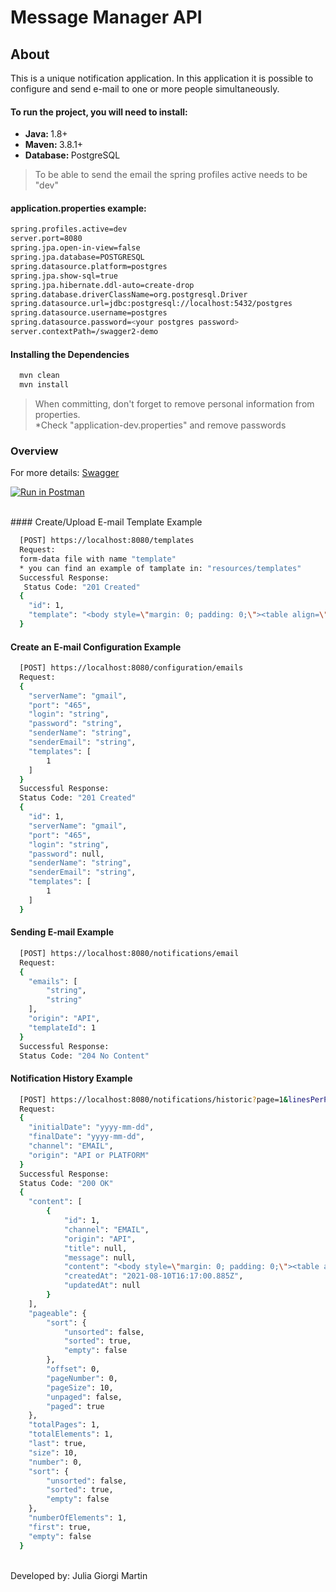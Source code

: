 # Message Manager API

## About

This is a unique notification application. In this application it is possible to configure and send e-mail to one or
more people simultaneously.

#### To run the project, you will need to install:

<ul>
    <li>
        <strong>Java: </strong> 1.8+
    </li>
    <li>
        <strong>Maven: </strong> 3.8.1+
    </li>
    <li>
        <strong>Database: </strong> PostgreSQL
    </li>
</ul>

<blockquote>
    To be able to send  the email the spring profiles active needs to be "dev"
</blockquote>

#### application.properties example:

```sh
spring.profiles.active=dev
server.port=8080
spring.jpa.open-in-view=false
spring.jpa.database=POSTGRESQL
spring.datasource.platform=postgres
spring.jpa.show-sql=true
spring.jpa.hibernate.ddl-auto=create-drop
spring.database.driverClassName=org.postgresql.Driver
spring.datasource.url=jdbc:postgresql://localhost:5432/postgres
spring.datasource.username=postgres
spring.datasource.password=<your postgres password>
server.contextPath=/swagger2-demo
```


#### Installing the Dependencies

```sh
  mvn clean 
  mvn install
```

<blockquote>
    When committing, don't forget to remove personal information from properties. 
    <br> *Check "application-dev.properties" and remove passwords
</blockquote>

### Overview

<p>
    For more details: 
    <a href="http://localhost:8080/swagger-ui/#/">Swagger</a>
</p>

[![Run in Postman](https://run.pstmn.io/button.svg)](https://app.getpostman.com/run-collection/15082415-bea18d97-2144-4c3d-8c9e-8876ee60004d?action=collection%2Ffork&collection-url=entityId%3D15082415-bea18d97-2144-4c3d-8c9e-8876ee60004d%26entityType%3Dcollection%26workspaceId%3D63deb841-adce-44d6-b155-11b4159cc2f1#?env%5BLocal%5D=W3sia2V5Ijoic2VydmVyIiwidmFsdWUiOiJodHRwOi8vbG9jYWxob3N0OjgwODAiLCJlbmFibGVkIjp0cnVlfSx7ImtleSI6InRlbXBsYXRlSWQiLCJ2YWx1ZSI6IiIsImVuYWJsZWQiOnRydWV9LHsia2V5IjoiZW1haWxDb25maWd1cmF0aW9uSWQiLCJ2YWx1ZSI6IiIsImVuYWJsZWQiOnRydWV9LHsia2V5IjoiZW1haWxDb25maWdJZCIsInZhbHVlIjoiIiwiZW5hYmxlZCI6dHJ1ZX1d)

<br>
#### Create/Upload E-mail Template Example

```sh
  [POST] https://localhost:8080/templates
  Request: 
  form-data file with name "template"
  * you can find an example of tamplate in: "resources/templates"
  Successful Response: 
   Status Code: "201 Created"
  {
    "id": 1,
    "template": "<body style=\"margin: 0; padding: 0;\"><table align=\"center\" cellpadding=\"0\" cellspacing=\"0\" height=\"100%\" width=\"100%\"> <tr> <td align=\"center\" bgcolor=\"#836FFF\" style=\"padding: 40px 0 30px 0;\"> <img src=\"https://hawkemedia.com/wp-content/uploads/Email-Gif.gif\" alt=\"Criando Mágica de E-mail\" width=\"300\" height=\"230\" style=\"display: block;\" /></td> </tr> </table></body>"
  }
```

#### Create an E-mail Configuration Example

```sh
  [POST] https://localhost:8080/configuration/emails
  Request: 
  {
    "serverName": "gmail",
    "port": "465",
    "login": "string",
    "password": "string",
    "senderName": "string",
    "senderEmail": "string",
    "templates": [
        1
    ]
  }
  Successful Response: 
  Status Code: "201 Created"
  {
    "id": 1,
    "serverName": "gmail",
    "port": "465",
    "login": "string",
    "password": null,
    "senderName": "string",
    "senderEmail": "string",
    "templates": [
        1
    ]
  }
```

#### Sending E-mail Example

```sh
  [POST] https://localhost:8080/notifications/email
  Request: 
  {
    "emails": [
        "string",
        "string"
    ],
    "origin": "API",
    "templateId": 1
  }
  Successful Response: 
  Status Code: "204 No Content"
```

#### Notification History Example

```sh
  [POST] https://localhost:8080/notifications/historic?page=1&linesPerPage=10&direction=ASC&orderBy=createdAt
  Request: 
  {
    "initialDate": "yyyy-mm-dd",
    "finalDate": "yyyy-mm-dd",
    "channel": "EMAIL",
    "origin": "API or PLATFORM"
  }
  Successful Response: 
  Status Code: "200 OK"
  {
    "content": [
        {
            "id": 1,
            "channel": "EMAIL",
            "origin": "API",
            "title": null,
            "message": null,
            "content": "<body style=\"margin: 0; padding: 0;\"><table align=\"center\" cellpadding=\"0\" cellspacing=\"0\" height=\"100%\" width=\"100%\"> <tr> <td align=\"center\" bgcolor=\"#836FFF\" style=\"padding: 40px 0 30px 0;\"> <img src=\"https://hawkemedia.com/wp-content/uploads/Email-Gif.gif\" alt=\"Criando Mágica de E-mail\" width=\"300\" height=\"230\" style=\"display: block;\" /></td> </tr> </table></body>",
            "createdAt": "2021-08-10T16:17:00.885Z",
            "updatedAt": null
        }
    ],
    "pageable": {
        "sort": {
            "unsorted": false,
            "sorted": true,
            "empty": false
        },
        "offset": 0,
        "pageNumber": 0,
        "pageSize": 10,
        "unpaged": false,
        "paged": true
    },
    "totalPages": 1,
    "totalElements": 1,
    "last": true,
    "size": 10,
    "number": 0,
    "sort": {
        "unsorted": false,
        "sorted": true,
        "empty": false
    },
    "numberOfElements": 1,
    "first": true,
    "empty": false
  }
```

<br>
<footer>Developed by: Julia Giorgi Martin</footer>